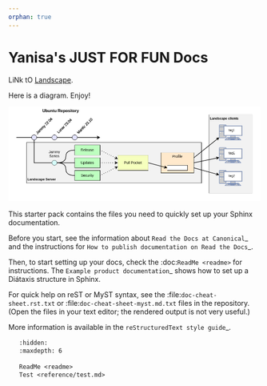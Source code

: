 ```yaml
---
orphan: true
---
```


Yanisa's JUST FOR FUN Docs
=============================

LiNk tO [Landscape]. 

Here is a diagram. Enjoy!

![Repo mirroring process diagram](/assets/process_diagram_repo_mirroring.png)

This starter pack contains the files you need to quickly set up your Sphinx documentation.

Before you start, see the information about `Read the Docs at Canonical`_ and the instructions for `How to publish documentation on Read the Docs`_.

Then, to start setting up your docs, check the :doc:`ReadMe <readme>` for instructions.
The `Example product documentation`_ shows how to set up a Diátaxis structure in Sphinx.

For quick help on reST or MyST syntax, see the :file:`doc-cheat-sheet.rst.txt` or :file:`doc-cheat-sheet-myst.md.txt` files in the repository.
(Open the files in your text editor; the rendered output is not very useful.)

More information is available in the `reStructuredText style guide`_.

```{toctree}
   :hidden:
   :maxdepth: 6

   ReadMe <readme>
   Test <reference/test.md>
```

<!-- LINKS -->

[Landscape]: https://ubuntu.com/landscape/docs
